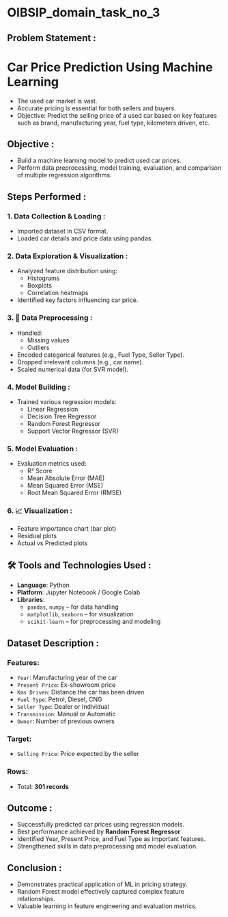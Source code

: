 # OIBSIP_domain_task_no_3

##  Problem Statement :
#  Car Price Prediction Using Machine Learning
- The used car market is vast.
- Accurate pricing is essential for both sellers and buyers.
- Objective: Predict the selling price of a used car based on key features such as brand, manufacturing year, fuel type, kilometers driven, etc.

##  Objective :
- Build a machine learning model to predict used car prices.
- Perform data preprocessing, model training, evaluation, and comparison of multiple regression algorithms.

##  Steps Performed :

### 1.  Data Collection & Loading :
- Imported dataset in CSV format.
- Loaded car details and price data using pandas.

### 2. Data Exploration & Visualization :
- Analyzed feature distribution using:
  - Histograms
  - Boxplots
  - Correlation heatmaps
- Identified key factors influencing car price.

### 3. 🧹 Data Preprocessing :
- Handled:
  - Missing values
  - Outliers
- Encoded categorical features (e.g., Fuel Type, Seller Type).
- Dropped irrelevant columns (e.g., car name).
- Scaled numerical data (for SVR model).

### 4.  Model Building :
- Trained various regression models:
  - Linear Regression
  - Decision Tree Regressor
  - Random Forest Regressor
  - Support Vector Regressor (SVR)
 

### 5.  Model Evaluation :
- Evaluation metrics used:
  - R² Score
  - Mean Absolute Error (MAE)
  - Mean Squared Error (MSE)
  - Root Mean Squared Error (RMSE)

### 6. 📈 Visualization :
- Feature importance chart (bar plot)
- Residual plots
- Actual vs Predicted plots

## 🛠️ Tools and Technologies Used :
- **Language**: Python
- **Platform**: Jupyter Notebook / Google Colab
- **Libraries**:
  - `pandas`, `numpy` – for data handling
  - `matplotlib`, `seaborn` – for visualization
  - `scikit-learn` – for preprocessing and modeling

##  Dataset Description :

###  Features:
- `Year`: Manufacturing year of the car
- `Present Price`: Ex-showroom price
- `Kms Driven`: Distance the car has been driven
- `Fuel Type`: Petrol, Diesel, CNG
- `Seller Type`: Dealer or Individual
- `Transmission`: Manual or Automatic
- `Owner`: Number of previous owners

###  Target:
- `Selling Price`: Price expected by the seller

###  Rows:
- Total: **301 records**

##  Outcome :
- Successfully predicted car prices using regression models.
- Best performance achieved by **Random Forest Regressor** 
- Identified Year, Present Price, and Fuel Type as important features.
- Strengthened skills in data preprocessing and model evaluation.

##  Conclusion :
- Demonstrates practical application of ML in pricing strategy.
- Random Forest model effectively captured complex feature relationships.
- Valuable learning in feature engineering and evaluation metrics.

